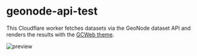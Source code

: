 # geonode-api-test
This Cloudflare worker fetches datasets via the GeoNode dataset API and renders the results with the [GCWeb theme](https://wet-boew.github.io/GCWeb/index-en.html).

![preview](https://user-images.githubusercontent.com/6893641/236891822-0fe2f0d2-f535-47b3-b133-715ec8e28df5.jpg)
